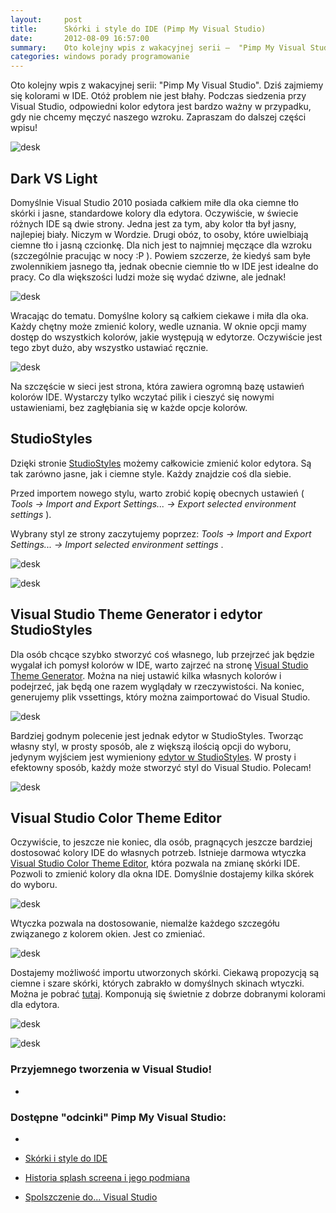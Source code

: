 ```yaml
---
layout:     post
title:      Skórki i style do IDE (Pimp My Visual Studio)
date:       2012-08-09 16:57:00
summary:    Oto kolejny wpis z wakacyjnej serii —  "Pimp My Visual Studio". Dziś zajmiemy się kolorami w IDE. Otóż problem nie jest błahy. Podczas siedzenia przy Visual Studio, odpowiedni kolor edytora jest bardzo ważny w przypadku, gdy nie chcemy męczyć naszego wzroku. Zapraszam do dalszej części wpisu!Dark VS L...
categories: windows porady programowanie
---
```




Oto kolejny wpis z wakacyjnej serii: "Pimp My Visual Studio". Dziś zajmiemy się kolorami w IDE. Otóż problem nie jest błahy. Podczas siedzenia przy Visual Studio, odpowiedni kolor edytora jest bardzo ważny w przypadku, gdy nie chcemy męczyć naszego wzroku. Zapraszam do dalszej części wpisu!




![desk](https://raw.githubusercontent.com/djfoxer/djfoxer.github.io/master/_img/2012-8-9-_126_/g_-_608x405_-_-_35448x20120804182744_0.png)










## Dark VS Light



Domyślnie Visual Studio 2010 posiada całkiem miłe dla oka ciemne tło skórki i jasne, standardowe kolory dla edytora. Oczywiście, w świecie różnych IDE są dwie strony. Jedna jest za tym, aby kolor tła był jasny, najlepiej biały. Niczym w Wordzie. Drugi obóz, to osoby, które uwielbiają ciemne tło i jasną czcionkę. Dla nich jest to najmniej męczące dla wzroku (szczególnie pracując w nocy :P ). Powiem szczerze, że kiedyś sam byłe zwolennikiem jasnego tła, jednak obecnie ciemnie tło w IDE jest idealne do pracy. Co dla większości ludzi może się wydać dziwne, ale jednak!



![desk](https://raw.githubusercontent.com/djfoxer/djfoxer.github.io/master/_img/2012-8-9-_126_/g_-_608x405_-_-_35448x20120808170944_0.png)



Wracając do tematu. Domyślne kolory są całkiem ciekawe i miła dla oka. Każdy chętny może zmienić kolory, wedle uznania. W oknie opcji mamy dostęp do wszystkich kolorów, jakie występują w edytorze. Oczywiście jest tego zbyt dużo, aby wszystko ustawiać ręcznie.



![desk](https://raw.githubusercontent.com/djfoxer/djfoxer.github.io/master/_img/2012-8-9-_126_/g_-_608x405_-_-_35448x20120808171045_0.png)



Na szczęście w sieci jest strona, która zawiera ogromną bazę ustawień kolorów IDE. Wystarczy tylko wczytać pilik i cieszyć się nowymi ustawieniami, bez zagłębiania się w każde opcje kolorów.



## StudioStyles



Dzięki stronie [StudioStyles](http://studiostyl.es/) możemy całkowicie zmienić kolor edytora. Są tak zarówno jasne, jak i ciemne style. Każdy znajdzie coś dla siebie. 

Przed importem nowego stylu, warto zrobić kopię obecnych ustawień ( *Tools -> Import and Export Settings... -> Export selected environment settings* ).

Wybrany styl ze strony zaczytujemy poprzez:  *Tools -> Import and Export Settings... -> Import selected environment settings* .



![desk](https://raw.githubusercontent.com/djfoxer/djfoxer.github.io/master/_img/2012-8-9-_126_/g_-_608x405_-_-_35448x20120808172628_0.png)





![desk](https://raw.githubusercontent.com/djfoxer/djfoxer.github.io/master/_img/2012-8-9-_126_/g_-_608x405_-_-_35448x20120808172655_0.png)






## Visual Studio Theme Generator i edytor StudioStyles



Dla osób chcące szybko stworzyć coś własnego, lub przejrzeć jak będzie wygalał ich pomysł kolorów w IDE, warto zajrzeć na stronę [Visual Studio Theme Generator](http://www.frickinsweet.com/tools/Theme.mvc.aspx). Można na niej ustawić kilka własnych kolorów i podejrzeć, jak będą one razem wyglądały w rzeczywistości. Na koniec, generujemy plik vssettings, który można zaimportować do Visual Studio.



![desk](https://raw.githubusercontent.com/djfoxer/djfoxer.github.io/master/_img/2012-8-9-_126_/g_-_608x405_-_-_35448x20120808180548_0.png)



Bardziej godnym polecenie jest jednak edytor w StudioStyles. Tworząc własny styl, w prosty sposób, ale z większą ilością opcji do wyboru, jedynym wyjściem jest wymieniony [edytor w StudioStyles](http://studiostyl.es/schemes/create). W prosty i efektowny sposób, każdy może stworzyć styl do Visual Studio. Polecam!




![desk](https://raw.githubusercontent.com/djfoxer/djfoxer.github.io/master/_img/2012-8-9-_126_/g_-_608x405_-_-_35448x20120808180543_0.png)





## Visual Studio Color Theme Editor

 

Oczywiście, to jeszcze nie koniec, dla osób, pragnących jeszcze bardziej dostosować kolory IDE do własnych potrzeb. Istnieje darmowa wtyczka [Visual Studio Color Theme Editor](http://visualstudiogallery.msdn.microsoft.com/20cd93a2-c435-4d00-a797-499f16402378/), która pozwala na zmianę skórki IDE. Pozwoli to zmienić kolory dla okna IDE. Domyślnie dostajemy kilka skórek do wyboru. 



![desk](https://raw.githubusercontent.com/djfoxer/djfoxer.github.io/master/_img/2012-8-9-_126_/g_-_608x405_-_-_35448x20120808173747_0.png)



Wtyczka pozwala na dostosowanie, niemalże każdego szczegółu związanego z kolorem okien. Jest co zmieniać. 



![desk](https://raw.githubusercontent.com/djfoxer/djfoxer.github.io/master/_img/2012-8-9-_126_/g_-_608x405_-_-_35448x20120808174115_0.png)

 

Dostajemy możliwość importu utworzonych skórki. Ciekawą propozycją są ciemne i szare skórki, których zabrakło w domyślnych skinach wtyczki. Można je pobrać [tutaj](http://www.nerdpad.com/visual-studio/visual-studio-2010-dark-expression-blend-color-theme). Komponują się świetnie z dobrze dobranymi kolorami dla edytora.



![desk](https://raw.githubusercontent.com/djfoxer/djfoxer.github.io/master/_img/2012-8-9-_126_/g_-_608x405_-_-_35448x20120808174531_0.png)

 



![desk](https://raw.githubusercontent.com/djfoxer/djfoxer.github.io/master/_img/2012-8-9-_126_/g_-_608x405_-_-_35448x20120808174652_0.png)

 




### Przyjemnego tworzenia w Visual Studio!




 *

### Dostępne "odcinki" Pimp My Visual Studio:

* 

  * [Skórki i style do IDE](http://www.dobreprogramy.pl/djfoxer/Skorki-i-style-do-IDE-Pimp-My-Visual-Studio,35448.html)
 

  * [Historia splash screena i jego podmiana](http://www.dobreprogramy.pl/djfoxer/Historia-splash-screena-i-jego-podmiana-Pimp-My-Visual-Studio,35268.html)


  * [Spolszczenie do... Visual Studio](http://www.dobreprogramy.pl/djfoxer/Spolszczenie-do-Visual-Studio-Pimp-My-Visual-Studio,35148.html)
